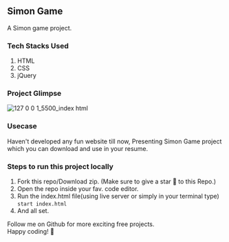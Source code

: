 ## Simon Game

A Simon game project.

### Tech Stacks Used
1. HTML
2. CSS
3. jQuery

### Project Glimpse
![127 0 0 1_5500_index html](https://github.com/itzabhinavarya/Simon-Game/assets/95561280/5fbd8b62-55f7-42d2-be0b-24e07bf460f0)

### Usecase
Haven't developed any fun website till now, Presenting Simon Game project which you can download and use in your resume.

### Steps to run this project locally
1. Fork this repo/Download zip. (Make sure to give a star 🌟 to this Repo.)
2. Open the repo inside your fav. code editor.
3. Run the index.html file(using live server or simply in your terminal type) <br>
    ```start index.html``` <br>
5. And all set.

Follow me on Github for more exciting free projects. <br>
Happy coding! 🌟
